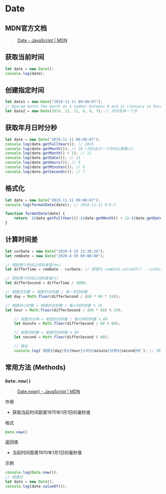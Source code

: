 # Date



## MDN官方文档

> [Date - JavaScript | MDN](https://developer.mozilla.org/en-US/docs/Web/JavaScript/Reference/Global_Objects/Date)



## 获取当前时间

```js
let date = new Date();
console.log(date);
```



## 创建指定时间

```js
let date1 = new Date("2019-11-11 09:08:07");
// @param month The month as a number between 0 and 11 (January to December).
let date2 = new Date(2019, 11, 11, 9, 8, 7); // 月份会多一个月
```



## 获取年月日时分秒

```js
let date = new Date("2019-11-11 09:08:07");
console.log(date.getFullYear()); // 2019
console.log(date.getMonth()); // 10 (月份会少一个月所以需要+1)
console.log(date.getMonth() + 1); // 11
console.log(date.getDate()); // 11
console.log(date.getHours()); // 9
console.log(date.getMinutes()); // 8
console.log(date.getSeconds()); // 7
```



## 格式化

```js
let date = new Date("2019-11-11 09:08:07");
console.log(formatDate(date)); // 2019-11-11 9:8:7

function formatDate(date) {
	return `${date.getFullYear()}-${date.getMonth() + 1}-${date.getDate()} ${date.getHours()}:${date.getMinutes()}:${date.getSeconds()}`;
}
```



## 计算时间差

```js
let curDate = new Date("2020-4-19 22:30:20");
let remDate = new Date("2020-4-30 00:00:00");

// 得到两个时间之间的差值(ms)
let differTime = remDate - curDate; // 原理为 remDate.valueOf() - curDate.valueOf()

// 得到两个时间之间的差值(s)
let differSecond = differTime / 1000;

// 相差的天数 = 相差的总秒数 / 每一天的秒数
let day = Math.floor(differSecond / (60 * 60 * 24));

// 相差的小时数 = 相差的总秒数 / 每小时的秒数 % 24
let hour = Math.floor(differSecond / (60 * 60) % 24);

	// 相差的分钟 = 相差的总秒数 / 每分钟的秒数 % 60
	let minute = Math.floor(differSecond / 60 % 60);

	// 相差的秒数 = 相差的总秒数 % 60
	let second = Math.floor(differSecond % 60);

	// 输出
	console.log(`相差${day}天${hour}小时${minute}分钟${second}秒`); // 相差10天1小时29分钟40秒
```



## 常用方法 (Methods)



### `Date.now()`



> [Date.now() - JavaScript | MDN](https://developer.mozilla.org/en-US/docs/Web/JavaScript/Reference/Global_Objects/Date/now)



作用

- 获取当前时间距离1970年1月1日的毫秒值

格式

```js
Date.now()
```

返回值

- 当前时间距离1970年1月1日的毫秒值

示例

```js
console.log(Date.now());
// 或通过
let date = new Date();
console.log(date.valueOf());
```



